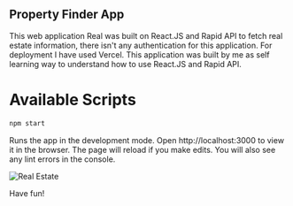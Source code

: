 ## Property Finder App 

This web application Real was built on React.JS and Rapid API to fetch real estate information, there isn't any authentication for this application. For deployment I have used Vercel. This application was built by me as self learning way to understand how to use React.JS and Rapid API. 
# Available Scripts 

```bash 
npm start
```
Runs the app in the development mode.
Open http://localhost:3000 to view it in the browser.
The page will reload if you make edits.
You will also see any lint errors in the console.

![Real Estate](https://i.ibb.co/jTW4bFC/image.png)

Have fun! 
